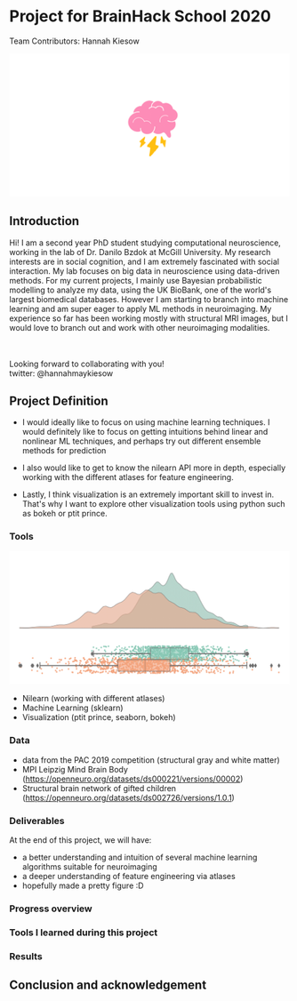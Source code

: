 # Project for BrainHack School 2020

Team Contributors: Hannah Kiesow 

![Still brainstorming!](brainstorm.png)

## Introduction

Hi! I am a second year PhD student studying computational neuroscience, working in the lab of Dr. Danilo Bzdok at McGill University. My research interests are in social cognition, and I am extremely fascinated with social interaction. My lab focuses on big data in neuroscience using data-driven methods. For my current projects, I mainly use Bayesian probabilistic modelling to analyze my data, using the UK BioBank, one of the world's largest biomedical databases. However I am starting to branch into machine learning and am super eager to apply ML methods in neuroimaging. My experience so far has been working mostly with structural MRI images, but I would love to branch out and work with other neuroimaging modalities. 

<br>
<br>
Looking forward to collaborating with you! 
<br>
twitter: @hannahmaykiesow

## Project Definition 

- I would ideally like to focus on using machine learning techniques. I would definitely like to focus on getting intuitions behind linear and nonlinear ML techniques, and perhaps try out different ensemble methods for prediction

- I also would like to get to know the nilearn API more in depth, especially working with 
the different atlases for feature engineering. 

- Lastly, I think visualization is an extremely important skill to invest in. That's why I want to explore other visualization tools using python such as bokeh or ptit prince. 


### Tools 

![look at this pretty raincloud figure](raincloud.png)

- Nilearn (working with different atlases)
- Machine Learning (sklearn)
- Visualization (ptit prince, seaborn, bokeh)

### Data

- data from the PAC 2019 competition (structural gray and white matter)
- MPI Leipzig Mind Brain Body (https://openneuro.org/datasets/ds000221/versions/00002)
- Structural brain network of gifted children (https://openneuro.org/datasets/ds002726/versions/1.0.1)

###  Deliverables

At the end of this project, we will have:
 - a better understanding and intuition of several machine learning algorithms suitable for neuroimaging
 - a deeper understanding of feature engineering via atlases 
 - hopefully made a pretty figure :D 


### Progress overview

### Tools I learned during this project

### Results 

## Conclusion and acknowledgement